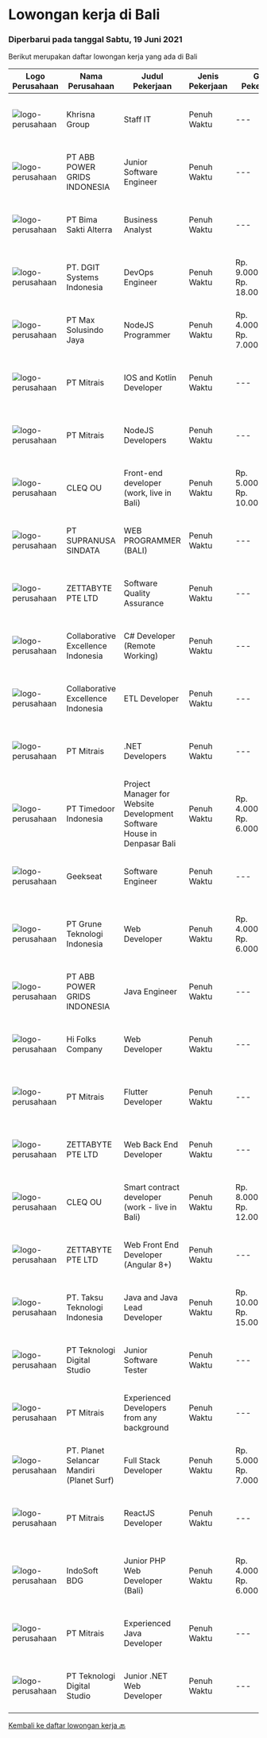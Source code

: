 
  # Lowongan kerja di Bali

  ### Diperbarui pada tanggal Sabtu, 19 Juni 2021

  Berikut merupakan daftar lowongan kerja yang ada di Bali

  |Logo Perusahaan | Nama Perusahaan | Judul Pekerjaan | Jenis Pekerjaan | Gaji Pekerjaan | Lokasi | Deskripsi | Tanggal diunggah | Pranala |
  | -------------- | --------------- | --------------- | --------- | --------- | -------------- | ------- | ----------- | ----------- |
  |![logo-perusahaan](https://image-service-cdn.seek.com.au/1fd28e88e14f013ecb4bfd25b01ac1a46465b99a/ee4dce1061f3f616224767ad58cb2fc751b8d2dc)|Khrisna Group|Staff IT|Penuh Waktu|---|Badung|Kualifikasi :1) Minimal Lulusan D3 Teknik Informatika/ Sistem Informasi2) Pengalaman Minimal 1 Tahun dibidang yang sama3) Jujur dan bertanggung...|Kamis, 17 Juni 2021|https://www.jobstreet.co.id/id/job/staff-it-3558732?token=0~8943a6c1-618e-41c6-8595-72612955601e&sectionRank=1&jobId=jobstreet-id-job-3558732|
|![logo-perusahaan](https://image-service-cdn.seek.com.au/b3fe854be3973c665f63bfc95f2af6cbfe248716/ee4dce1061f3f616224767ad58cb2fc751b8d2dc)|PT ABB POWER GRIDS INDONESIA|Junior Software Engineer|Penuh Waktu|---|Bali|Hitachi ABB Power Grids is a pioneering technology leader that is helping to increase access to affordable,reliable, sustainable and modern energy for...|Rabu, 16 Juni 2021|https://www.jobstreet.co.id/id/job/junior-software-engineer-3557969?token=0~8943a6c1-618e-41c6-8595-72612955601e&sectionRank=2&jobId=jobstreet-id-job-3557969|
|![logo-perusahaan](https://image-service-cdn.seek.com.au/3b449304b19b7a5909fe2d6166b69cb2e3dfc9ad/ee4dce1061f3f616224767ad58cb2fc751b8d2dc)|PT Bima Sakti Alterra|Business Analyst|Penuh Waktu|---|Denpasar|Job Description Conducting research and analysis necessary to providing recommendations to the management  Supporting identification of improvement...|Rabu, 16 Juni 2021|https://www.jobstreet.co.id/id/job/business-analyst-3557864?token=0~8943a6c1-618e-41c6-8595-72612955601e&sectionRank=3&jobId=jobstreet-id-job-3557864|
|![logo-perusahaan](https://image-service-cdn.seek.com.au/e93bc75036be941b9c3ff3a55670cb236457b0c4/ee4dce1061f3f616224767ad58cb2fc751b8d2dc)|PT. DGIT Systems Indonesia|DevOps Engineer|Penuh Waktu|Rp. 9.000.000-Rp. 18.000.000|Bali|DevOps Engineer The RoleWe are looking for a DevOps Engineer with excellent Linux system administration and management skills to support our teams...|Kamis, 17 Juni 2021|https://www.jobstreet.co.id/id/job/devops-engineer-3544041?token=0~8943a6c1-618e-41c6-8595-72612955601e&sectionRank=4&jobId=jobstreet-id-job-3544041|
|![logo-perusahaan](https://image-service-cdn.seek.com.au/d528f747d71b6f25f37f0562919e21c80001cd02/ee4dce1061f3f616224767ad58cb2fc751b8d2dc)|PT Max Solusindo Jaya|NodeJS Programmer|Penuh Waktu|Rp. 4.000.000-Rp. 7.000.000|Bali|We are looking for a Node.js Developer to build and maintain functional web pages and applications.To be successful in this role, you should have...|Kamis, 17 Juni 2021|https://www.jobstreet.co.id/id/job/nodejs-programmer-3558706?token=0~8943a6c1-618e-41c6-8595-72612955601e&sectionRank=5&jobId=jobstreet-id-job-3558706|
|![logo-perusahaan](https://image-service-cdn.seek.com.au/969b0c47f133a1e0155056a5d964c63953dd6304/ee4dce1061f3f616224767ad58cb2fc751b8d2dc)|PT Mitrais|IOS and Kotlin Developer|Penuh Waktu|---|Bali|Build your Career with Mitrais !  We're looking for experienced iOS and Kotlin Developer to be part of our team. What will you be doing?  Liase with...|Jumat, 18 Juni 2021|https://www.jobstreet.co.id/id/job/ios-and-kotlin-developer-3551261?token=0~8943a6c1-618e-41c6-8595-72612955601e&sectionRank=6&jobId=jobstreet-id-job-3551261|
|![logo-perusahaan](https://image-service-cdn.seek.com.au/969b0c47f133a1e0155056a5d964c63953dd6304/ee4dce1061f3f616224767ad58cb2fc751b8d2dc)|PT Mitrais|NodeJS Developers|Penuh Waktu|---|Bali|Build your Career with Mitrais! We're urgently looking for experienced NodeJS Developers to be part of our team for an immediate start.Our client is a...|Rabu, 16 Juni 2021|https://www.jobstreet.co.id/id/job/nodejs-developers-3557891?token=0~8943a6c1-618e-41c6-8595-72612955601e&sectionRank=7&jobId=jobstreet-id-job-3557891|
|![logo-perusahaan](https://image-service-cdn.seek.com.au/83f6c0a379be672bd3733ebae34ee48ae48afc54/ee4dce1061f3f616224767ad58cb2fc751b8d2dc)|CLEQ OU|Front-end developer (work, live in Bali)|Penuh Waktu|Rp. 5.000.000-Rp. 10.000.000|Badung|About ItsavirusItsavirus is a software company with offices in Bali, Singapore and Amsterdam. With a relative small group of people, we work on great...|Kamis, 17 Juni 2021|https://www.jobstreet.co.id/id/job/front-end-developer-work-live-in-bali-3550422?token=0~8943a6c1-618e-41c6-8595-72612955601e&sectionRank=8&jobId=jobstreet-id-job-3550422|
|![logo-perusahaan](https://image-service-cdn.seek.com.au/a50d942d1a834f67ed0f6529eed213256bc2fbab/ee4dce1061f3f616224767ad58cb2fc751b8d2dc)|PT SUPRANUSA SINDATA|WEB PROGRAMMER (BALI)|Penuh Waktu|---|Bali|Requirments : Minimal Pendidikan S1 Information Technology / Computer Science dengan minimal IPK 3.00 Pengalaman minimal 1 tahun dengan pemrograman...|Rabu, 16 Juni 2021|https://www.jobstreet.co.id/id/job/web-programmer-bali-3557667?token=0~8943a6c1-618e-41c6-8595-72612955601e&sectionRank=9&jobId=jobstreet-id-job-3557667|
|![logo-perusahaan](https://image-service-cdn.seek.com.au/a9ad8fdd00d66418bb5e9ec41ddbc2318ccec822/ee4dce1061f3f616224767ad58cb2fc751b8d2dc)|ZETTABYTE PTE LTD|Software Quality Assurance|Penuh Waktu|---|Yogyakarta|Company IntroductionZettabyte is a software development company that focuses on the education sector. We work together with our multicultural team...|Rabu, 16 Juni 2021|https://www.jobstreet.co.id/id/job/software-quality-assurance-3557457?token=0~8943a6c1-618e-41c6-8595-72612955601e&sectionRank=10&jobId=jobstreet-id-job-3557457|
|![logo-perusahaan](https://image-service-cdn.seek.com.au/7145b1ba6bc0dbd678e2bf86d776dd2b1b9b81f6/ee4dce1061f3f616224767ad58cb2fc751b8d2dc)|Collaborative Excellence Indonesia|C# Developer (Remote Working)|Penuh Waktu|---|Jakarta Raya|Responsibilities: Design, coding, and testing of modules for various components of our product framework Capable of understanding and delivering...|Kamis, 17 Juni 2021|https://www.jobstreet.co.id/id/job/c-developer-remote-working-3559614?token=0~8943a6c1-618e-41c6-8595-72612955601e&sectionRank=11&jobId=jobstreet-id-job-3559614|
|![logo-perusahaan](https://image-service-cdn.seek.com.au/7145b1ba6bc0dbd678e2bf86d776dd2b1b9b81f6/ee4dce1061f3f616224767ad58cb2fc751b8d2dc)|Collaborative Excellence Indonesia|ETL Developer|Penuh Waktu|---|Bali|Job Description Developing database objects and creates and automate ETL processes Develop and execute database queries and conduct analysis Provides...|Kamis, 17 Juni 2021|https://www.jobstreet.co.id/id/job/etl-developer-3559613?token=0~8943a6c1-618e-41c6-8595-72612955601e&sectionRank=12&jobId=jobstreet-id-job-3559613|
|![logo-perusahaan](https://image-service-cdn.seek.com.au/969b0c47f133a1e0155056a5d964c63953dd6304/ee4dce1061f3f616224767ad58cb2fc751b8d2dc)|PT Mitrais|.NET Developers|Penuh Waktu|---|Denpasar|Build your Career with Mitrais !  We're looking for experienced .NET Software Engineers to be part of our team.  What will you be doing ?  Coding high...|Rabu, 16 Juni 2021|https://www.jobstreet.co.id/id/job/net-developers-3558271?token=0~8943a6c1-618e-41c6-8595-72612955601e&sectionRank=13&jobId=jobstreet-id-job-3558271|
|![logo-perusahaan](https://image-service-cdn.seek.com.au/9f2111bf08df94f0ea97d6b9f360a4952c081dc6/ee4dce1061f3f616224767ad58cb2fc751b8d2dc)|PT Timedoor Indonesia|Project Manager for Website Development Software House in Denpasar Bali|Penuh Waktu|Rp. 4.000.000-Rp. 6.000.000|Bali|If you want to grow up yourself, Timedoor is one of the best places for your career. Our team has come from various culture. We welcome young people...|Rabu, 16 Juni 2021|https://www.jobstreet.co.id/id/job/project-manager-for-website-development-software-house-in-denpasar-bali-3557393?token=0~8943a6c1-618e-41c6-8595-72612955601e&sectionRank=14&jobId=jobstreet-id-job-3557393|
|![logo-perusahaan](https://image-service-cdn.seek.com.au/961432dbd4f6f598e568bbe95a11411dce0703c4/ee4dce1061f3f616224767ad58cb2fc751b8d2dc)|Geekseat|Software Engineer|Penuh Waktu|---|Denpasar|Have a seat with us! We are currently looking for an experienced Software Engineer to join our Awesome Engineering Team at our offices in Bali or...|Kamis, 17 Juni 2021|https://www.jobstreet.co.id/id/job/software-engineer-3558922?token=0~8943a6c1-618e-41c6-8595-72612955601e&sectionRank=15&jobId=jobstreet-id-job-3558922|
|![logo-perusahaan](https://image-service-cdn.seek.com.au/4be193adf001b1c1c83ee5da5c9445c770b61819/ee4dce1061f3f616224767ad58cb2fc751b8d2dc)|PT Grune Teknologi Indonesia|Web Developer|Penuh Waktu|Rp. 4.000.000-Rp. 6.000.000|Denpasar|Job Descriptions: Write programming code, either from scratch or adapting from other source code to meet business requirements. Candidates can choose...|Rabu, 16 Juni 2021|https://www.jobstreet.co.id/id/job/web-developer-3543795?token=0~8943a6c1-618e-41c6-8595-72612955601e&sectionRank=16&jobId=jobstreet-id-job-3543795|
|![logo-perusahaan](https://image-service-cdn.seek.com.au/b3fe854be3973c665f63bfc95f2af6cbfe248716/ee4dce1061f3f616224767ad58cb2fc751b8d2dc)|PT ABB POWER GRIDS INDONESIA|Java Engineer|Penuh Waktu|---|Bali|Hitachi ABB Power Grids is a pioneering technology leader that is helping to increase access to affordable, reliable, sustainable and modern energy...|Rabu, 16 Juni 2021|https://www.jobstreet.co.id/id/job/java-engineer-3557961?token=0~8943a6c1-618e-41c6-8595-72612955601e&sectionRank=17&jobId=jobstreet-id-job-3557961|
|![logo-perusahaan](https://image-service-cdn.seek.com.au/00fbcbafcfab415712dc5b7647127c9c7cfdf9cf/ee4dce1061f3f616224767ad58cb2fc751b8d2dc)|Hi Folks Company|Web Developer|Penuh Waktu|---|Badung|H! Folks!We are on the lookout for a creative and talented senior web developer with over 3 years of experience and have a strong portfolio on...|Kamis, 17 Juni 2021|https://www.jobstreet.co.id/id/job/web-developer-3558960?token=0~8943a6c1-618e-41c6-8595-72612955601e&sectionRank=18&jobId=jobstreet-id-job-3558960|
|![logo-perusahaan](https://image-service-cdn.seek.com.au/969b0c47f133a1e0155056a5d964c63953dd6304/ee4dce1061f3f616224767ad58cb2fc751b8d2dc)|PT Mitrais|Flutter Developer|Penuh Waktu|---|Bali|Build your Career with Mitrais !  We're looking for experienced Flutter Developer to be part of our team. What will you be doing?  Liase with...|Rabu, 16 Juni 2021|https://www.jobstreet.co.id/id/job/flutter-developer-3557895?token=0~8943a6c1-618e-41c6-8595-72612955601e&sectionRank=19&jobId=jobstreet-id-job-3557895|
|![logo-perusahaan](https://image-service-cdn.seek.com.au/a9ad8fdd00d66418bb5e9ec41ddbc2318ccec822/ee4dce1061f3f616224767ad58cb2fc751b8d2dc)|ZETTABYTE PTE LTD|Web Back End Developer|Penuh Waktu|---|Yogyakarta|Company IntroductionZettabyte is a software development company that focuses on the education sector. We work together with our multicultural team...|Rabu, 16 Juni 2021|https://www.jobstreet.co.id/id/job/web-back-end-developer-3557501?token=0~8943a6c1-618e-41c6-8595-72612955601e&sectionRank=20&jobId=jobstreet-id-job-3557501|
|![logo-perusahaan](https://image-service-cdn.seek.com.au/54f28e3300fe2711cae0fa036939e6659a80604e/ee4dce1061f3f616224767ad58cb2fc751b8d2dc)|CLEQ OU|Smart contract developer (work - live in Bali)|Penuh Waktu|Rp. 8.000.000-Rp. 12.000.000|Badung|About ItsavirusItsavirus is a software company with offices in Bali, Singapore and Amsterdam. We work on great projects that have a positive impact...|Kamis, 17 Juni 2021|https://www.jobstreet.co.id/id/job/smart-contract-developer-work-live-in-bali-3550401?token=0~8943a6c1-618e-41c6-8595-72612955601e&sectionRank=21&jobId=jobstreet-id-job-3550401|
|![logo-perusahaan](https://image-service-cdn.seek.com.au/a9ad8fdd00d66418bb5e9ec41ddbc2318ccec822/ee4dce1061f3f616224767ad58cb2fc751b8d2dc)|ZETTABYTE PTE LTD|Web Front End Developer (Angular 8+)|Penuh Waktu|---|Yogyakarta|Company IntroductionZettabyte is a software development company that focuses on the education sector. We work together with our multicultural team...|Rabu, 16 Juni 2021|https://www.jobstreet.co.id/id/job/web-front-end-developer-angular-8-3557436?token=0~8943a6c1-618e-41c6-8595-72612955601e&sectionRank=22&jobId=jobstreet-id-job-3557436|
|![logo-perusahaan](https://image-service-cdn.seek.com.au/cdad7eadbef6a47d2c5b4d08a7c1b9886e8f7f8f/ee4dce1061f3f616224767ad58cb2fc751b8d2dc)|PT. Taksu Teknologi Indonesia|Java and Java Lead Developer|Penuh Waktu|Rp. 10.000.000-Rp. 15.000.000|Bali|Java DeveloperWe are looking for highly motivated and hands-on developers with experience in building billing systems in Java across the full software...|Jumat, 18 Juni 2021|https://www.jobstreet.co.id/id/job/java-and-java-lead-developer-3546080?token=0~8943a6c1-618e-41c6-8595-72612955601e&sectionRank=23&jobId=jobstreet-id-job-3546080|
|![logo-perusahaan](https://image-service-cdn.seek.com.au/2c8f060e5cc9c764aa1c8c5e93e0ea44df35bf63/ee4dce1061f3f616224767ad58cb2fc751b8d2dc)|PT Teknologi Digital Studio|Junior Software Tester|Penuh Waktu|---|Denpasar|Job Descriptions Performs functional testing for applications and write test reports following company's standard Reports any defects found during the...|Senin, 14 Juni 2021|https://www.jobstreet.co.id/id/job/junior-software-tester-3555740?token=0~8943a6c1-618e-41c6-8595-72612955601e&sectionRank=24&jobId=jobstreet-id-job-3555740|
|![logo-perusahaan](https://image-service-cdn.seek.com.au/969b0c47f133a1e0155056a5d964c63953dd6304/ee4dce1061f3f616224767ad58cb2fc751b8d2dc)|PT Mitrais|Experienced Developers from any background|Penuh Waktu|---|Bali|Build your Career with Mitrais !  We're looking for experienced Software Engineers from any background to be part of our team.  What will you...|Rabu, 16 Juni 2021|https://www.jobstreet.co.id/id/job/experienced-developers-from-any-background-3557897?token=0~8943a6c1-618e-41c6-8595-72612955601e&sectionRank=25&jobId=jobstreet-id-job-3557897|
|![logo-perusahaan](https://image-service-cdn.seek.com.au/9a17f6158932b294e24ba264a1e5b00bc07424ec/ee4dce1061f3f616224767ad58cb2fc751b8d2dc)|PT. Planet Selancar Mandiri (Planet Surf)|Full Stack Developer|Penuh Waktu|Rp. 5.000.000-Rp. 7.000.000|Badung|Requirements: Bachelor of Computer Science/Information System Minimum 20 years old and maximum 30 years old Good analytical &amp; logical thinking...|Rabu, 16 Juni 2021|https://www.jobstreet.co.id/id/job/full-stack-developer-3558225?token=0~8943a6c1-618e-41c6-8595-72612955601e&sectionRank=26&jobId=jobstreet-id-job-3558225|
|![logo-perusahaan](https://image-service-cdn.seek.com.au/969b0c47f133a1e0155056a5d964c63953dd6304/ee4dce1061f3f616224767ad58cb2fc751b8d2dc)|PT Mitrais|ReactJS Developer|Penuh Waktu|---|Bali|We're urgently looking for experienced ReactJS Developers to be part of our team for an immediate start.Our client is a consultancy focused company...|Selasa, 15 Juni 2021|https://www.jobstreet.co.id/id/job/reactjs-developer-3542719?token=0~8943a6c1-618e-41c6-8595-72612955601e&sectionRank=27&jobId=jobstreet-id-job-3542719|
|![logo-perusahaan](https://image-service-cdn.seek.com.au/17428c8b49b1d3c23dc8ef96eed550ffcf971e54/ee4dce1061f3f616224767ad58cb2fc751b8d2dc)|IndoSoft BDG|Junior PHP Web Developer (Bali)|Penuh Waktu|Rp. 4.000.000-Rp. 6.000.000|Kuta|Kami IndoSoft sedang mencari Junior PHP Web Developer.  Requirements  Lulusan Diploma / S1 Strong in english Pengalaman minimal 1 tahun di bidang PHP...|Selasa, 15 Juni 2021|https://www.jobstreet.co.id/id/job/junior-php-web-developer-bali-3548038?token=0~8943a6c1-618e-41c6-8595-72612955601e&sectionRank=28&jobId=jobstreet-id-job-3548038|
|![logo-perusahaan](https://image-service-cdn.seek.com.au/969b0c47f133a1e0155056a5d964c63953dd6304/ee4dce1061f3f616224767ad58cb2fc751b8d2dc)|PT Mitrais|Experienced Java Developer|Penuh Waktu|---|Bali|Build your Career with Mitrais!  We have clients who are urgently looking for Experienced Java developers for an immediate start. What will you be...|Rabu, 16 Juni 2021|https://www.jobstreet.co.id/id/job/experienced-java-developer-3557892?token=0~8943a6c1-618e-41c6-8595-72612955601e&sectionRank=29&jobId=jobstreet-id-job-3557892|
|![logo-perusahaan](https://image-service-cdn.seek.com.au/2c8f060e5cc9c764aa1c8c5e93e0ea44df35bf63/ee4dce1061f3f616224767ad58cb2fc751b8d2dc)|PT Teknologi Digital Studio|Junior .NET Web Developer|Penuh Waktu|---|Denpasar|Roles and Responsibilities You will be working in a SCRUM team consisting of multiple roles such as PO, Developers, QA, and BA to develop cutting edge...|Senin, 14 Juni 2021|https://www.jobstreet.co.id/id/job/junior-net-web-developer-3555759?token=0~8943a6c1-618e-41c6-8595-72612955601e&sectionRank=30&jobId=jobstreet-id-job-3555759|


  [Kembali ke daftar lowongan kerja 🔙](../README.md#daftar-lowongan-kerja)
  